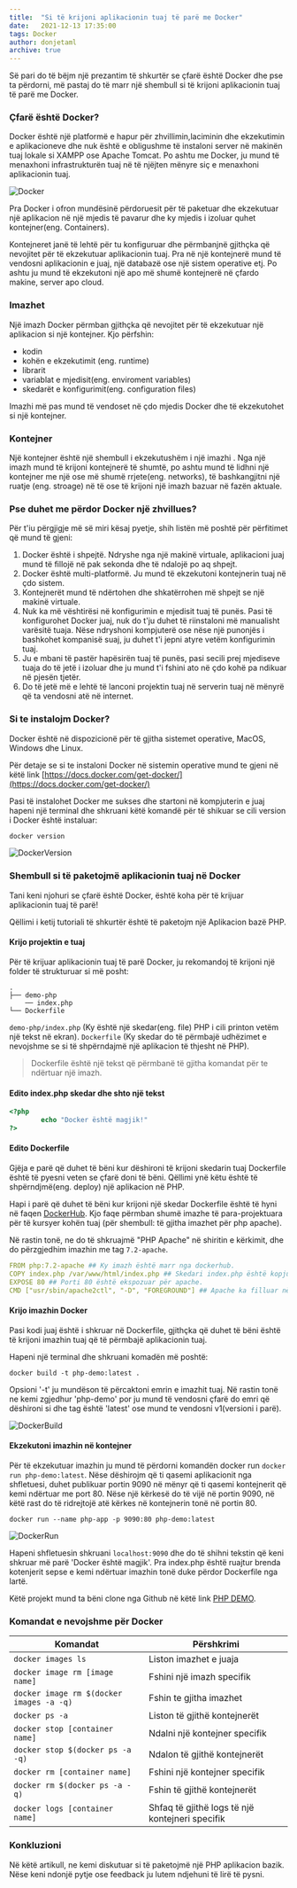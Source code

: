 ```yaml
---
title:  "Si të krijoni aplikacionin tuaj të parë me Docker"
date:   2021-12-13 17:35:00
tags: Docker
author: donjetaml
archive: true
---
```


Së pari do të bëjm një prezantim të shkurtër se çfarë është Docker dhe pse ta përdorni, më pastaj do të marr një shembull si të krijoni aplikacionin tuaj të parë me Docker.

### Çfarë është Docker?

Docker është një platformë e hapur për zhvillimin,laciminin dhe ekzekutimin e aplikacioneve dhe nuk është e obligushme të instaloni server në makinën tuaj lokale si XAMPP ose Apache Tomcat. Po ashtu me Docker, ju mund të menaxhoni infrastrukturën tuaj në të njëjten mënyre siç e menaxhoni aplikacionin tuaj. 

![Docker](../assets/images/docker.png)

Pra Docker i ofron mundësinë përdoruesit për të paketuar dhe ekzekutuar një aplikacion në një mjedis të pavarur dhe ky mjedis i izoluar quhet kontejner(eng. Containers).

Kontejneret janë të lehtë për tu konfiguruar dhe përmbanjnë gjithçka që nevojitet për të ekzekutuar aplikacionin tuaj. 
Pra në një kontejnerë mund të vendosni aplikacionin e juaj, një databazë ose një sistem operative etj. Po ashtu ju mund të ekzekutoni një apo më shumë kontejnerë në çfardo makine, server apo cloud.

### Imazhet

Një imazh Docker përmban gjithçka që nevojitet për të ekzekutuar një aplikacion si një kontejner. Kjo përfshin:
- kodin
- kohën e ekzekutimit (eng. runtime)
- librarit
- variablat e mjedisit(eng. enviroment variables)
- skedarët e konfigurimit(eng. configuration files)

Imazhi më pas mund të vendoset në çdo mjedis Docker dhe të ekzekutohet si një kontejner.

### Kontejner
Një kontejner është një shembull i ekzekutushëm i një imazhi . Nga një imazh mund të krijoni kontejnerë të shumtë, po ashtu mund të lidhni një kontejner me një ose më shumë rrjete(eng. networks), të bashkangjitni një ruatje (eng. stroage) në të ose të krijoni një imazh bazuar në fazën aktuale.

### Pse duhet me përdor Docker një zhvillues?

Për t'iu përgjigje më së miri kësaj pyetje, shih listën më poshtë për përfitimet që mund të gjeni:

1. Docker është i shpejtë. Ndryshe nga një makinë virtuale, aplikacioni juaj mund të fillojë në pak sekonda dhe të ndalojë po aq shpejt.
2. Docker është multi-platformë. Ju mund të ekzekutoni kontejnerin tuaj në çdo sistem.
3. Kontejnerët mund të ndërtohen dhe shkatërrohen më shpejt se një makinë virtuale.
4. Nuk ka më vështirësi në konfigurimin e mjedisit tuaj të punës. Pasi të konfigurohet Docker juaj, nuk do t'ju duhet të riinstaloni më manualisht varësitë tuaja. Nëse ndryshoni kompjuterë ose nëse një punonjës i bashkohet kompanisë suaj, ju duhet t'i jepni atyre vetëm konfigurimin tuaj.
5. Ju e mbani të pastër hapësirën tuaj të punës, pasi secili prej mjediseve tuaja do të jetë i izoluar dhe ju mund t'i fshini ato në çdo kohë pa ndikuar në pjesën tjetër.
6. Do të jetë më e lehtë të lanconi projektin tuaj në serverin tuaj në mënyrë që ta vendosni atë në internet.

### Si te instalojm Docker?

Docker është në dispozicionë për të gjitha sistemet operative, MacOS, Windows dhe Linux.

Për detaje se si te instaloni Docker në sistemin operative mund te gjeni në këtë link [https://docs.docker.com/get-docker/](https://docs.docker.com/get-docker/)

Pasi të instalohet Docker me sukses dhe startoni në kompjuterin e juaj hapeni një terminal dhe shkruani këtë komandë për të shikuar se cili version i Docker është instaluar:

```bash
docker version
```
![DockerVersion](../assets/images/docker-version.png)

### Shembull si të paketojmë aplikacionin tuaj në Docker

Tani keni njohuri se çfarë është Docker, është koha për të krijuar aplikacionin tuaj të parë!

Qëllimi i ketij tutoriali të shkurtër është të paketojm një Aplikacion bazë PHP.

#### Krijo projektin e tuaj

Për të krijuar aplikacionin tuaj të parë Docker, ju rekomandoj të krijoni një folder të strukturuar si më posht:

```
.
├── demo-php
    ── index.php
└── Dockerfile
```

`demo-php/index.php` (Ky është një skedar(eng. file) PHP i cili printon vetëm një tekst në ekran).
`Dockerfile` (Ky skedar do të përmbajë udhëzimet e nevojshme se si të shpërndajmë një aplikacion të thjesht në PHP).

> Dockerfile është një tekst që përmbanë të gjitha komandat për te ndërtuar një imazh.

#### Edito index.php skedar dhe shto një tekst

```php
<?php 
        echo "Docker është magjik!"
?>
```

#### Edito Dockerfile
Gjëja e parë që duhet të bëni kur dëshironi të krijoni skedarin tuaj Dockerfile është të pyesni veten se çfarë doni të bëni. Qëllimi ynë këtu është të shpërndjmë(eng. deploy) një aplikacion në PHP.

Hapi i parë që duhet të bëni kur krijoni një skedar Dockerfile është të hyni në faqen [DockerHub](https://hub.docker.com/). Kjo faqe përmban shumë imazhe të para-projektuara për të kursyer kohën tuaj (për shembull: të gjitha imazhet për php apache).

Në rastin tonë, ne do të shkruajmë "PHP Apache" në shiritin e kërkimit, dhe do përzgjedhim imazhin me tag `7.2-apache`. 

```yaml
FROM php:7.2-apache ## Ky imazh është marr nga dockerhub.
COPY index.php /var/www/html/index.php ## Skedari index.php është kopjuar në direktorinë /var/www/html në imazh.
EXPOSE 80 ## Porti 80 është ekspozuar për apache.
CMD ["usr/sbin/apache2ctl", "-D", "FOREGROUND"] ## Apache ka filluar në kontenjer.
```

#### Krijo imazhin Docker
Pasi kodi juaj është i shkruar në Dockerfile, gjithçka që duhet të bëni është të krijoni imazhin tuaj që të përmbajë aplikacionin tuaj.

Hapeni një terminal dhe shkruani komadën më poshtë:

`docker build -t php-demo:latest . `

Opsioni '-t' ju mundëson të përcaktoni emrin e imazhit tuaj. Në rastin tonë ne kemi zgjedhur 'php-demo' por ju mund të vendosni çfarë do emri që dëshironi si dhe tag është 'latest' ose mund te vendosni v1(versioni i parë).

![DockerBuild](../assets/images/docker-build.png)

#### Ekzekutoni imazhin në kontejner
Për të ekzekutuar imazhin ju mund të përdorni komandën docker run `docker run php-demo:latest`.
Nëse dëshirojm që ti qasemi aplikacionit nga shfletuesi, duhet publikuar portin 9090 në mënyr që ti qasemi kontejnerit që kemi ndërtuar me port 80.
Nëse një kërkesë do të vijë në portin 9090, në këtë rast do të ridrejtojë atë kërkes në kontejnerin tonë në portin 80.

`docker run --name php-app -p 9090:80 php-demo:latest`

![DockerRun](../assets/images/docker-run.png)

Hapeni shfletuesin shkruani `localhost:9090` dhe do të shihni tekstin që keni shkruar më parë 'Docker është magjik'.
Pra index.php është ruajtur brenda kotenjerit sepse e kemi ndërtuar imazhin tonë duke përdor Dockerfile nga lartë.

Këtë projekt mund ta bëni clone nga Github në këtë link [PHP DEMO](https://github.com/Programerat/first-php-docker-image).

### Komandat e nevojshme për Docker

Komandat | Përshkrimi 
|--- |---
`docker images ls` | Liston imazhet e juaja
`docker image rm [image name]` | Fshini një imazh specifik 
`docker image rm $(docker images -a -q)` | Fshin te gjitha imazhet
`docker ps -a` | Liston të gjithë kontejnerët
`docker stop [container name]` | Ndalni një kontejner specifik
`docker stop $(docker ps -a -q)` | Ndalon të gjithë kontejnerët
`docker rm [container name]` | Fshini një kontejner specifik
`docker rm $(docker ps -a -q)` | Fshin të gjithë kontejnerët
`docker logs [container name]` | Shfaq të gjithë logs të një kontejneri specifik

### Konkluzioni
Në këtë artikull, ne kemi diskutuar si të paketojmë një PHP aplikacion bazik. Nëse keni ndonjë pytje ose feedback ju lutem ndjehuni të lirë të pysni.